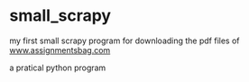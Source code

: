 # small_scrapy
my first small scrapy  program  for downloading the  pdf files of www.assignmentsbag.com

a pratical python program

